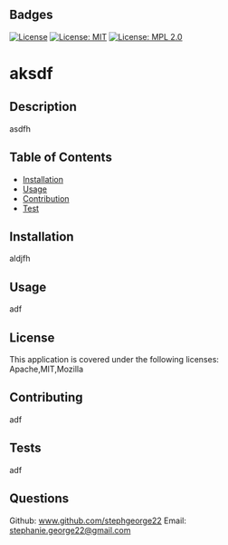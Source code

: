 

## Badges
[![License](https://img.shields.io/badge/License-Apache%202.0-blue.svg)](https://opensource.org/licenses/Apache-2.0) [![License: MIT](https://img.shields.io/badge/License-MIT-yellow.svg)](https://opensource.org/licenses/MIT) [![License: MPL 2.0](https://img.shields.io/badge/License-MPL%202.0-brightgreen.svg)](https://opensource.org/licenses/MPL-2.0)

# aksdf

## Description 
asdfh

## Table of Contents

* [Installation](#installation)
* [Usage](#usage)
* [Contribution](#contribution)
* [Test](#test)

## Installation
aldjfh

## Usage 
adf

## License
This application is covered under the following licenses:
Apache,MIT,Mozilla

## Contributing
adf
    
## Tests
adf

## Questions
Github: www.github.com/stephgeorge22
Email: stephanie.george22@gmail.com
    